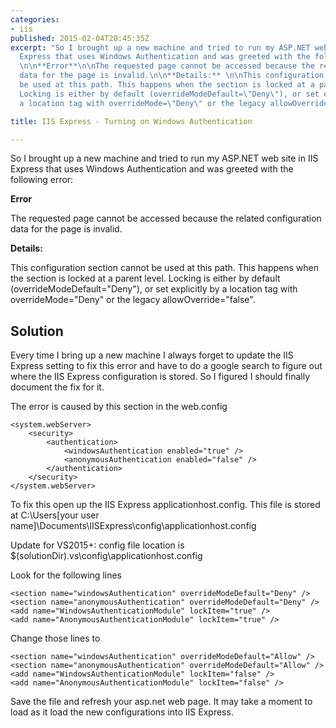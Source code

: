```yaml
---
categories:
- iis
published: 2015-02-04T20:45:35Z
excerpt: "So I brought up a new machine and tried to run my ASP.NET web site in IIS
  Express that uses Windows Authentication and was greeted with the following error:
  \n\n**Error**\n\nThe requested page cannot be accessed because the related configuration
  data for the page is invalid.\n\n**Details:** \n\nThis configuration section cannot
  be used at this path. This happens when the section is locked at a parent level.
  Locking is either by default (overrideModeDefault=\"Deny\"), or set explicitly by
  a location tag with overrideMode=\"Deny\" or the legacy allowOverride=\"false\".\n"

title: IIS Express - Turning on Windows Authentication

---
```


So I brought up a new machine and tried to run my ASP.NET web site in IIS Express that uses Windows Authentication and was greeted with the following error: 
 
**Error**

The requested page cannot be accessed because the related configuration data for the page is invalid.

**Details:** 

This configuration section cannot be used at this path. This happens when the section is locked at a parent level. Locking is either by default (overrideModeDefault="Deny"), or set explicitly by a location tag with overrideMode="Deny" or the legacy allowOverride="false".


## Solution

Every time I bring up a new machine I always forget to update the IIS Express setting to fix this error and have to do a google search to figure out where the IIS Express configuration is stored.  So I figured I should finally document the fix for it.

The error is caused by this section in the web.config

	<system.webServer>
		<security>
			<authentication>
				<windowsAuthentication enabled="true" />
				<anonymousAuthentication enabled="false" />			
			</authentication>
		</security>
	</system.webServer>


To fix this open up the IIS Express applicationhost.config.  This file is stored at C:\Users\[your user name]\Documents\IISExpress\config\applicationhost.config

Update for VS2015+: config file location is   $(solutionDir)\.vs\config\applicationhost.config
    
Look for the following lines

	<section name="windowsAuthentication" overrideModeDefault="Deny" />
	<section name="anonymousAuthentication" overrideModeDefault="Deny" />
	<add name="WindowsAuthenticationModule" lockItem="true" />
	<add name="AnonymousAuthenticationModule" lockItem="true" />

Change those lines to

	<section name="windowsAuthentication" overrideModeDefault="Allow" />
	<section name="anonymousAuthentication" overrideModeDefault="Allow" />
	<add name="WindowsAuthenticationModule" lockItem="false" />
	<add name="AnonymousAuthenticationModule" lockItem="false" />

Save the file and refresh your asp.net web page.  It may take a moment to load as it load the new configurations into IIS Express.   
